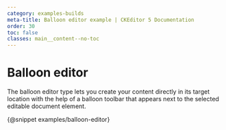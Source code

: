 ```yaml
---
category: examples-builds
meta-title: Balloon editor example | CKEditor 5 Documentation
order: 30
toc: false
classes: main__content--no-toc
---
```


# Balloon editor

The balloon editor type lets you create your content directly in its target location with the help of a balloon toolbar that appears next to the selected editable document element.

{@snippet examples/balloon-editor}
